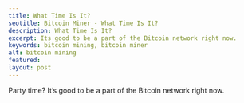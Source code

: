 ```yaml
---
title: What Time Is It?
seotitle: Bitcoin Miner - What Time Is It?
description: What Time Is It?
excerpt: Its good to be a part of the Bitcoin network right now.
keywords: bitcoin mining, bitcoin miner
alt: bitcoin mining
featured: 
layout: post
---
```


<p>Party time? It’s good to be a part of the Bitcoin network right now.<p>
